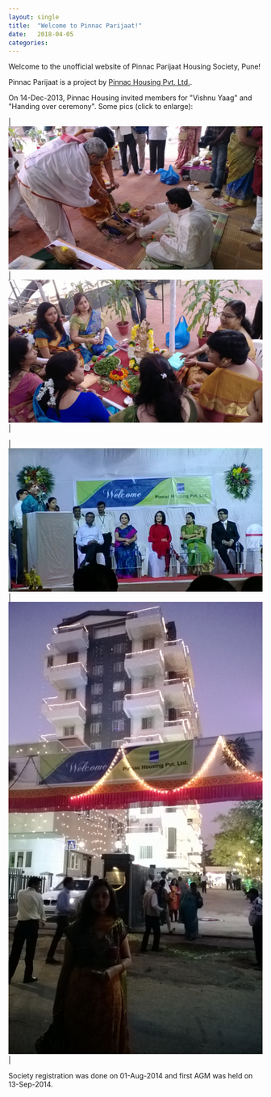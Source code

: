 ```yaml
---
layout: single
title:  "Welcome to Pinnac Parijaat!"
date:   2018-04-05
categories:
---
```

Welcome to the unofficial website of Pinnac Parijaat Housing Society, Pune!

Pinnac Parijaat is a project by [Pinnac Housing Pvt. Ltd.](http://pinnacgroup.com/).

On 14-Dec-2013, Pinnac Housing invited members for "Vishnu Yaag" and "Handing over ceremony". Some pics (click to enlarge):

| [![](/images/posts/2018-04-05/VishnuYaag_01.jpg)](/images/posts/2018-04-05/VishnuYaag_01.jpg) | [![](/images/posts/2018-04-05/VishnuYaag_02.jpg)](/images/posts/2018-04-05/VishnuYaag_02.jpg) |

| [![](/images/posts/2018-04-05/HandingOverCeremony_01.jpg)](/images/posts/2018-04-05/HandingOverCeremony_01.jpg) | [![](/images/posts/2018-04-05/HandingOverCeremony_02.jpg)](/images/posts/2018-04-05/HandingOverCeremony_02.jpg) |

Society registration was done on 01-Aug-2014 and first AGM was held on 13-Sep-2014.
